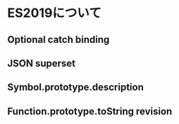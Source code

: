 # ES2019について

## Optional catch binding

## JSON superset

## Symbol.prototype.description

## Function.prototype.toString revision